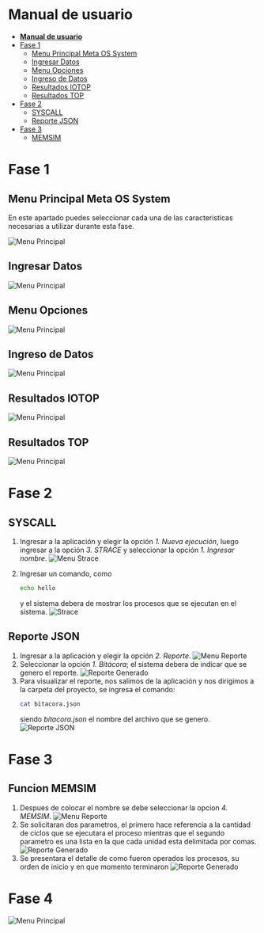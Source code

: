 # **Manual de usuario**

- [**Manual de usuario**](#manual-de-usuario)
- [Fase 1](#fase-1)
  - [Menu Principal Meta OS System](#menu-principal-meta-os-system)
  - [Ingresar Datos](#ingresar-datos)
  - [Menu Opciones](#menu-opciones)
  - [Ingreso de Datos](#ingreso-de-datos)
  - [Resultados IOTOP](#resultados-iotop)
  - [Resultados TOP](#resultados-top)
- [Fase 2](#fase-2)
  - [SYSCALL](#syscall)
  - [Reporte JSON](#reporte-json)
- [Fase 3](#fase-3)
  - [MEMSIM](#funcion-memsim)

# Fase 1

## Menu Principal Meta OS System

En este apartado puedes seleccionar cada una de las caracteristicas necesarias a utilizar durante esta fase.

![Menu Principal](img/F1/menu.png)
## Ingresar Datos
![Menu Principal](img/F1/menu2.png)
## Menu Opciones
![Menu Principal](img/F1/top.png)
## Ingreso de Datos
![Menu Principal](img/F1/nombre.png)
## Resultados IOTOP
![Menu Principal](img/F1/iotop.png)
## Resultados TOP
![Menu Principal](img/F1/rsultTop.png)

# Fase 2

## SYSCALL

1. Ingresar a la aplicación y elegir la opción *1. Nueva ejecución*, luego ingresar a la opción *3. STRACE* y seleccionar la opción *1. Ingresar nombre*.
![Menu Strace](img/F2/MenuStrace.png)

2. Ingresar un comando, como 
   ```sh
   echo hello
   ```
   y el sistema debera de mostrar los procesos que se ejecutan en el sistema.
   ![Strace](img/F2/Strace.png)

## Reporte JSON

1. Ingresar a la aplicación y elegir la opción *2. Reporte*.
   ![Menu Reporte](img/F2/MenuReportes.png)
2. Seleccionar la opción *1. Bitácora*; el sistema debera de indicar que se genero el reporte.
   ![Reporte Generado](img/F2/ReporteGenerado.png)
3. Para visualizar el reporte, nos salimos de la aplicación y nos dirigimos a la carpeta del proyecto, se ingresa el comando:
   ```sh
   cat bitacora.json
   ```
   siendo *bitacora.json* el nombre del archivo que se genero.
   ![Reporte JSON](img/F2/ReporteJSON.png)


# Fase 3

## Funcion MEMSIM

1. Despues de colocar el nombre se debe seleccionar la opcion *4. MEMSIM*.
   ![Menu Reporte](img/F3/opMemsim.png)
2. Se solicitaran dos parametros, el primero hace referencia a la cantidad de ciclos que se ejecutara el proceso        mientras que el segundo parametro es una lista en la que cada unidad esta delimitada por comas.
   ![Reporte Generado](img/F3/secuencia.png)
3. Se presentara el detalle de como fueron operados los procesos, su orden de inicio y en que momento terminaron
   ![Reporte Generado](img/F3/final.png)

# Fase 4
![Menu Principal](img/F4/login.jpg)


